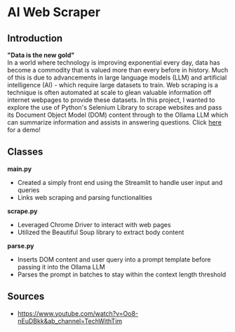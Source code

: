 # AI Web Scraper

## Introduction
**"Data is the new gold"** <br>
In a world where technology is improving exponential every day, data has become a commodity that is valued more than every before in history. Much of this is due to advancements in large language models (LLM) and artificial intelligence (AI) - which require large datasets to train.  Web scraping is a technique is often automated at scale to glean valuable information off internet webpages to provide these datasets. In this project, I wanted to explore the use of Python's Selenium Library to scrape websites and pass its Document Object Model (DOM) content through to the Ollama LLM which can summarize information and assists in answering questions. Click [here](https://youtu.be/gVf1yXs3CDk) for a demo!

## Classes
**main.py**
- Created a simply front end using the Streamlit to handle user input and queries
- Links web scraping and parsing functionalities

**scrape.py**
- Leveraged Chrome Driver to interact with web pages
- Utilized the Beautiful Soup library to extract body content

**parse.py**
- Inserts DOM content and user query into a prompt template before passing it into the Ollama LLM
- Parses the prompt in batches to stay within the context length threshold 

## Sources
- https://www.youtube.com/watch?v=Oo8-nEuDBkk&ab_channel=TechWithTim
